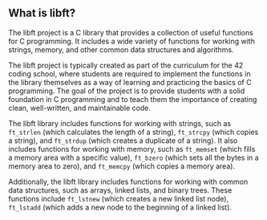 ## What is libft?

The libft project is a C library that provides a collection of useful functions for C programming. It includes a wide variety of functions for working with strings, memory, and other common data structures and algorithms.

The libft project is typically created as part of the curriculum for the 42 coding school, where students are required to implement the functions in the library themselves as a way of learning and practicing the basics of C programming. The goal of the project is to provide students with a solid foundation in C programming and to teach them the importance of creating clean, well-written, and maintainable code.

The libft library includes functions for working with strings, such as `ft_strlen` (which calculates the length of a string), `ft_strcpy` (which copies a string), and `ft_strdup` (which creates a duplicate of a string). It also includes functions for working with memory, such as `ft_memset` (which fills a memory area with a specific value), `ft_bzero` (which sets all the bytes in a memory area to zero), and `ft_memcpy` (which copies a memory area).

Additionally, the libft library includes functions for working with common data structures, such as arrays, linked lists, and binary trees. These functions include `ft_lstnew` (which creates a new linked list node), `ft_lstadd` (which adds a new node to the beginning of a linked list).
